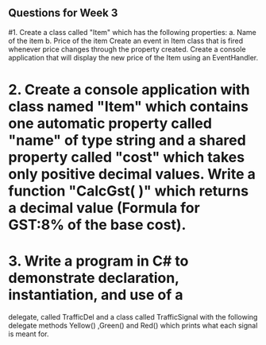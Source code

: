 ## Questions for Week 3 

#1. Create a class called "Item" which has the following properties:
a. Name of the item b. Price of the item
Create an event in Item class that is fired whenever price changes through the property created. Create a console application that will display the new price of the Item using an EventHandler.
# 2. Create a console application with class named "Item" which contains one automatic property called "name" of type string and a shared property called "cost" which takes only positive decimal values. Write a function "CalcGst( )" which returns a decimal value (Formula for GST:8% of the base cost).
# 3. Write a program in C# to demonstrate declaration, instantiation, and use of a
delegate, called TrafficDel and a class called TrafficSignal with the following
delegate methods Yellow() ,Green() and Red() which prints what each signal is
meant for.